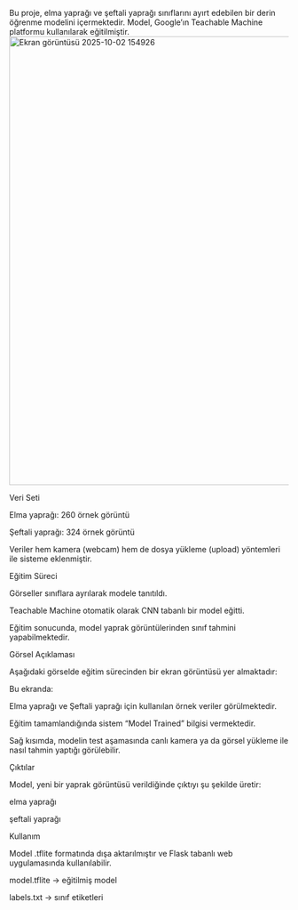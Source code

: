 Bu proje, elma yaprağı ve şeftali yaprağı sınıflarını ayırt edebilen bir derin öğrenme modelini içermektedir. Model, Google’ın Teachable Machine
 platformu kullanılarak eğitilmiştir.
<img width="1812" height="807" alt="Ekran görüntüsü 2025-10-02 154926" src="https://github.com/user-attachments/assets/dfd94f46-1c91-4f73-aa9a-75e7971a77a8" />

Veri Seti

Elma yaprağı: 260 örnek görüntü

Şeftali yaprağı: 324 örnek görüntü

Veriler hem kamera (webcam) hem de dosya yükleme (upload) yöntemleri ile sisteme eklenmiştir.

Eğitim Süreci

Görseller sınıflara ayrılarak modele tanıtıldı.

Teachable Machine otomatik olarak CNN tabanlı bir model eğitti.

Eğitim sonucunda, model yaprak görüntülerinden sınıf tahmini yapabilmektedir.

Görsel Açıklaması

Aşağıdaki görselde eğitim sürecinden bir ekran görüntüsü yer almaktadır:

Bu ekranda:

Elma yaprağı ve Şeftali yaprağı için kullanılan örnek veriler görülmektedir.

Eğitim tamamlandığında sistem “Model Trained” bilgisi vermektedir.

Sağ kısımda, modelin test aşamasında canlı kamera ya da görsel yükleme ile nasıl tahmin yaptığı görülebilir.

Çıktılar

Model, yeni bir yaprak görüntüsü verildiğinde çıktıyı şu şekilde üretir:

elma yaprağı

şeftali yaprağı

Kullanım

Model .tflite formatında dışa aktarılmıştır ve Flask tabanlı web uygulamasında kullanılabilir.

model.tflite → eğitilmiş model

labels.txt → sınıf etiketleri
